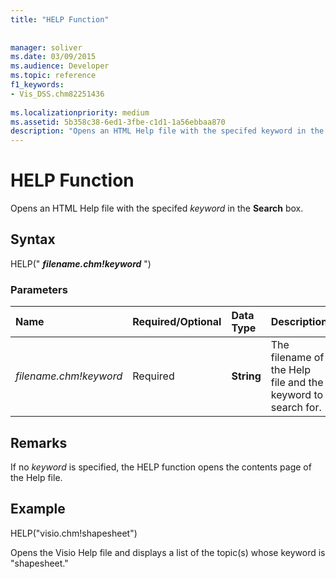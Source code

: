 ```yaml
---
title: "HELP Function"
 
 
manager: soliver
ms.date: 03/09/2015
ms.audience: Developer
ms.topic: reference
f1_keywords:
- Vis_DSS.chm82251436
 
ms.localizationpriority: medium
ms.assetid: 5b358c38-6ed1-3fbe-c1d1-1a56ebbaa870
description: "Opens an HTML Help file with the specifed keyword in the Search box."
---
```


# HELP Function

Opens an HTML Help file with the specifed  *keyword*  in the **Search** box.
  
## Syntax

HELP(" ***filename.chm!keyword*** ")
  
### Parameters

|**Name**|**Required/Optional**|**Data Type**|**Description**|
|:-----|:-----|:-----|:-----|
| *filename.chm!keyword* <br/> |Required  <br/> |**String** <br/> | The filename of the Help file and the keyword to search for. |

## Remarks

If no  *keyword*  is specified, the HELP function opens the contents page of the Help file.
  
## Example

HELP("visio.chm!shapesheet")
  
Opens the Visio Help file and displays a list of the topic(s) whose keyword is "shapesheet."
  